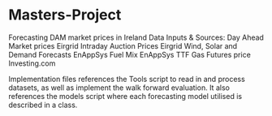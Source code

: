 # Masters-Project
Forecasting DAM market prices in Ireland
Data Inputs & Sources:  Day Ahead Market prices              Eirgrid
                        Intraday Auction Prices              Eirgrid
                        Wind, Solar and Demand Forecasts     EnAppSys
                        Fuel Mix                             EnAppSys
                        TTF Gas Futures price                Investing.com

Implementation files references the Tools script to read in and process datasets, as well as implement the walk forward evaluation.
It also references the models script where each forecasting model utilised is described in a class.
            
            
